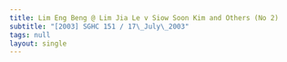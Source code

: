 ```yaml
---
title: Lim Eng Beng @ Lim Jia Le v Siow Soon Kim and Others (No 2)
subtitle: "[2003] SGHC 151 / 17\_July\_2003"
tags: null
layout: single
---
```


